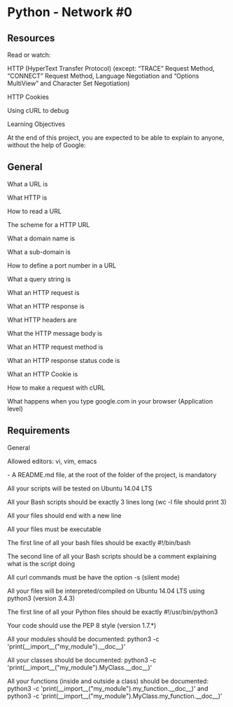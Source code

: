 # Python - Network #0

## Resources
Read or watch:

<p>HTTP (HyperText Transfer Protocol) (except: “TRACE” Request Method, “CONNECT” Request Method, Language Negotiation and “Options MultiView” and Character Set Negotiation)</p>
<p>HTTP Cookies</p>
<p>Using cURL to debug</p>
<p>Learning Objectives</p>
<p>At the end of this project, you are expected to be able to explain to anyone, without the help of Google:</p>

## General

<p>What a URL is</p>
<p>What HTTP is</p>
<p>How to read a URL</p>
<p>The scheme for a HTTP URL</p>
<p>What a domain name is</p>
<p>What a sub-domain is</p>
<p>How to define a port number in a URL</p>
<p>What a query string is</p>
<p>What an HTTP request is</p>
<p>What an HTTP response is</p>
<p>What HTTP headers are</p>
<p>What the HTTP message body is</p>
<p>What an HTTP request method is</p>
<p>What an HTTP response status code is</p>
<p>What an HTTP Cookie is</p>
<p>How to make a request with cURL</p>
<p>What happens when you type google.com in your browser (Application level)</p>

## Requirements

General
<p>Allowed editors: vi, vim, emacs</p>
<p>- A README.md file, at the root of the folder of the project, is mandatory</p>
<p>All your scripts will be tested on Ubuntu 14.04 LTS</p>
<p>All your Bash scripts should be exactly 3 lines long (wc -l file should print 3)</p>
<p>All your files should end with a new line</p>
<p>All your files must be executable</p>
<p>The first line of all your bash files should be exactly #!/bin/bash</p>
<p>The second line of all your Bash scripts should be a comment explaining what is the script doing</p>
<p>All curl commands must be have the option -s (silent mode)</p>
<p>All your files will be interpreted/compiled on Ubuntu 14.04 LTS using python3 (version 3.4.3)</p>
<p>The first line of all your Python files should be exactly #!/usr/bin/python3</p>
<p>Your code should use the PEP 8 style (version 1.7.*)</p>
<p>All your modules should be documented: python3 -c 'print(__import__("my_module").__doc__)'</p>
<p>All your classes should be documented: python3 -c 'print(__import__("my_module").MyClass.__doc__)'</p>
<p>All your functions (inside and outside a class) should be documented: python3 -c 'print(__import__("my_module").my_function.__doc__)' and python3 -c 'print(__import__("my_module").MyClass.my_function.__doc__)'</p>